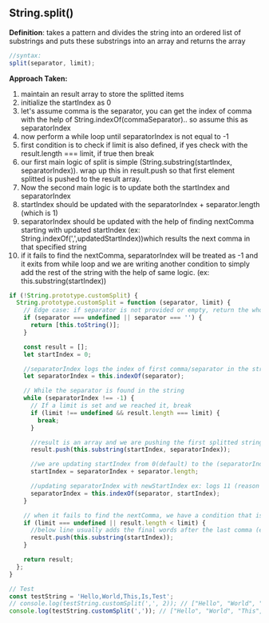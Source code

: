 ## String.split()

**Definition**: takes a pattern and divides the string into an ordered list of substrings and puts these substrings into an array and returns the array

```js
//syntax:
split(separator, limit);
```

<strong>Approach Taken:</strong>

1. maintain an result array to store the splitted items
2. initialize the startIndex as 0
3. let's assume comma is the separator, you can get the index of comma with the help of String.indexOf(commaSeparator).. so assume this as separatorIndex
4. now perform a while loop until separatorIndex is not equal to -1
5. first condition is to check if limit is also defined, if yes check with the result.length === limit, if true then break
6. our first main logic of split is simple (String.substring(startIndex, separatorIndex)). wrap up this in result.push so that first element splitted is pushed to the result array.
7. Now the second main logic is to update both the startIndex and separatorIndex
8. startIndex should be updated with the separatorIndex + separator.length (which is 1)
9. separatorIndex should be updated with the help of finding nextComma starting with updated startIndex (ex: String.indexOf(',',updatedStartIndex))which results the next comma in that specified string
10. if it fails to find the nextComma, separatorIndex will be treated as -1 and it exits from while loop and we are writing another condition to simply add the rest of the string with the help of same logic. (ex: this.substring(startIndex))

```js
if (!String.prototype.customSplit) {
  String.prototype.customSplit = function (separator, limit) {
    // Edge case: if separator is not provided or empty, return the whole string in an array
    if (separator === undefined || separator === '') {
      return [this.toString()];
    }

    const result = [];
    let startIndex = 0;

    //separatorIndex logs the index of first comma/separator in the string, ex: for 'Hello,World' it will log as 5
    let separatorIndex = this.indexOf(separator);

    // While the separator is found in the string
    while (separatorIndex !== -1) {
      // If a limit is set and we reached it, break
      if (limit !== undefined && result.length === limit) {
        break;
      }

      //result is an array and we are pushing the first splitted string into this array, ex: ['Hello']
      result.push(this.substring(startIndex, separatorIndex));

      //we are updating startIndex from 0(default) to the (separatorIndex) + (separator.length i.e; (',').length which will be 1 in this case)
      startIndex = separatorIndex + separator.length;

      //updating separatorIndex with newStartIndex ex: logs 11 (reason is second comma after first split)
      separatorIndex = this.indexOf(separator, startIndex);
    }

    // when it fails to find the nextComma, we have a condition that is written outside the while loop
    if (limit === undefined || result.length < limit) {
      //below line usually adds the final words after the last comma (ex: Test) in our case
      result.push(this.substring(startIndex));
    }

    return result;
  };
}

// Test
const testString = 'Hello,World,This,Is,Test';
// console.log(testString.customSplit(',', 2)); // ["Hello", "World", "This", "Is", "Test"]
console.log(testString.customSplit(',')); // ["Hello", "World", "This", "Is", "Test"]
```
